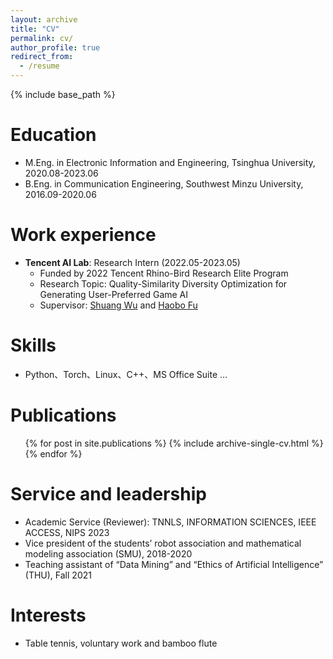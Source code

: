 ```yaml
---
layout: archive
title: "CV"
permalink: cv/
author_profile: true
redirect_from:
  - /resume
---
```


{% include base_path %}

Education
======
* M.Eng. in Electronic Information and Engineering, Tsinghua University, 2020.08-2023.06
* B.Eng. in Communication Engineering, Southwest Minzu University, 2016.09-2020.06

Work experience
======
* **Tencent AI Lab**: Research Intern (2022.05-2023.05)
  * Funded by 2022 Tencent Rhino-Bird Research Elite Program
  * Research Topic: Quality-Similarity Diversity Optimization for Generating User-Preferred Game AI 
  * Supervisor: [Shuang Wu](https://scholar.google.com/citations?hl=zh-CN&user=_MtBmxkAAAAJ) and [Haobo Fu](https://haobofu.github.io/)
  
Skills
======
* Python、Torch、Linux、C++、MS Office Suite ...

Publications
======
  <ul>{% for post in site.publications %}
    {% include archive-single-cv.html %}
  {% endfor %}</ul>
  
Service and leadership
======
* Academic Service (Reviewer): TNNLS, INFORMATION SCIENCES, IEEE ACCESS, NIPS 2023 
* Vice president of the students’ robot association and mathematical modeling association (SMU), 2018-2020
* Teaching assistant of “Data Mining” and “Ethics of Artificial Intelligence” (THU), Fall 2021

Interests
======
* Table tennis, voluntary work and bamboo flute 

